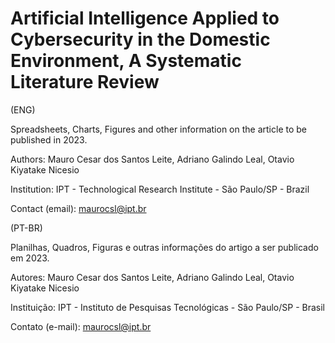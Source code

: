 # Artificial Intelligence Applied to Cybersecurity in the Domestic Environment, A Systematic Literature Review

(ENG)

Spreadsheets, Charts, Figures and other information on the article to be published in 2023.

Authors: Mauro Cesar dos Santos Leite, Adriano Galindo Leal, Otavio Kiyatake Nicesio

Institution: IPT - Technological Research Institute - São Paulo/SP - Brazil

Contact (email): maurocsl@ipt.br

(PT-BR)

Planilhas, Quadros, Figuras e outras informações do artigo a ser publicado em 2023.

Autores: Mauro Cesar dos Santos Leite, Adriano Galindo Leal, Otavio Kiyatake Nicesio

Instituição: IPT - Instituto de Pesquisas Tecnológicas - São Paulo/SP - Brasil

Contato (e-mail): maurocsl@ipt.br
